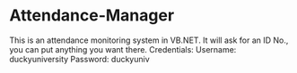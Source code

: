 # Attendance-Manager
This is an attendance monitoring system in VB.NET. It will ask for an ID No., you can put anything you want there. Credentials: Username: duckyuniversity Password: duckyuniv
